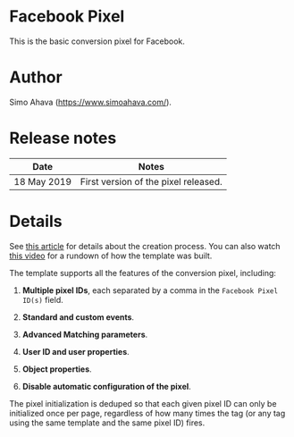 # Facebook Pixel
This is the basic conversion pixel for Facebook.

# Author
Simo Ahava (https://www.simoahava.com/).

# Release notes
| Date | Notes |
|------|-------|
| 18 May 2019 | First version of the pixel released. |

# Details
See [this article](https://www.simoahava.com/analytics/create-facebook-pixel-custom-tag-template/) for details about the creation process. You can also watch [this video](https://www.youtube.com/watch?v=5ESEtwq7fxc) for a rundown of how the template was built.

The template supports all the features of the conversion pixel, including:

1. **Multiple pixel IDs**, each separated by a comma in the `Facebook Pixel ID(s)` field.

2. **Standard and custom events**.

3. **Advanced Matching parameters**.

4. **User ID and user properties**.

5. **Object properties**.

6. **Disable automatic configuration of the pixel**.

The pixel initialization is deduped so that each given pixel ID can only be initialized once per page, regardless of how many times the tag (or any tag using the same template and the same pixel ID) fires.
